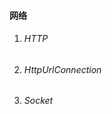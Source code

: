 #### 网络

1. ###### HTTP

   [Http]: https://mp.weixin.qq.com/s/Fazx13maQfPJItfkOqk9FQ

2. ###### HttpUrlConnection

3. ###### Socket